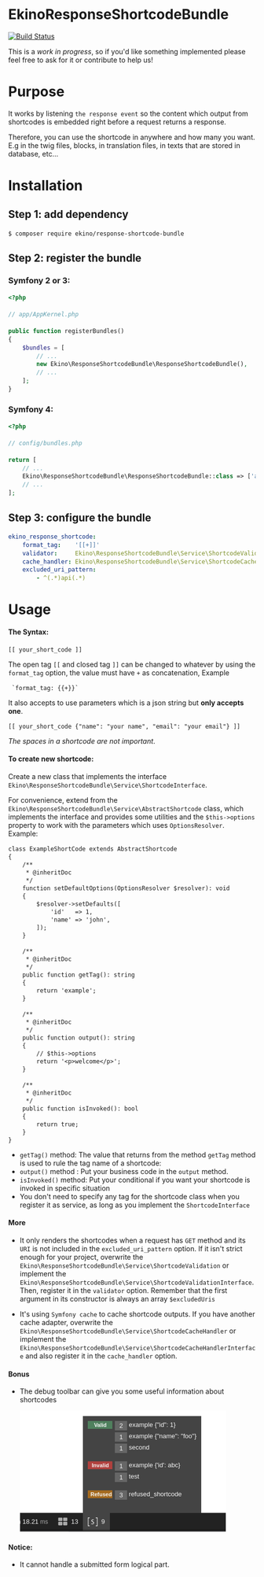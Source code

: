 EkinoResponseShortcodeBundle
=========================


[![Build Status](https://travis-ci.com/phucwan91/ResponseShortcodeBundle.svg?token=mwsowAZUXxfTHtHqzrrg&branch=master)](https://travis-ci.com/phucwan91/ResponseShortcodeBundle)


This is a *work in progress*, so if you'd like something implemented please
feel free to ask for it or contribute to help us!

# Purpose

It works by listening `the response event` so the content which output from shortcodes is embedded right before a request returns a response.

Therefore, you can use the shortcode in anywhere and how many you want. E.g in the twig files, blocks, in translation files, in texts that are stored in database, etc...

# Installation

## Step 1: add dependency

```bash
$ composer require ekino/response-shortcode-bundle
```

## Step 2: register the bundle

### Symfony 2 or 3:

```php
<?php

// app/AppKernel.php

public function registerBundles()
{
    $bundles = [
        // ...
        new Ekino\ResponseShortcodeBundle\ResponseShortcodeBundle(),
        // ...
    ];
}
```

### Symfony 4:

```php
<?php

// config/bundles.php

return [
    // ...
    Ekino\ResponseShortcodeBundle\ResponseShortcodeBundle::class => ['all' => true],
    // ...
];
```

## Step 3: configure the bundle

```yaml
ekino_response_shortcode:
    format_tag:    '[[+]]'                                                     # default
    validator:     Ekino\ResponseShortcodeBundle\Service\ShortcodeValidation   # default
    cache_handler: Ekino\ResponseShortcodeBundle\Service\ShortcodeCacheHandler # default
    excluded_uri_pattern:
        - ^(.*)api(.*)
```

# Usage

#### The Syntax:

    [[ your_short_code ]]
    
The open tag `[[` and closed tag `]]` can be changed to whatever by using the `format_tag` option, the value must have `+` as concatenation, Example

     `format_tag: {{+}}`  

It also accepts to use parameters which is a  json string but **only accepts one**.

    [[ your_short_code {"name": "your name", "email": "your email"} ]]

<em>The spaces in a shortcode are not important</em>.

#### To create new shortcode:

Create a new class that implements the interface `Ekino\ResponseShortcodeBundle\Service\ShortcodeInterface`.

For convenience, extend from the `Ekino\ResponseShortcodeBundle\Service\AbstractShortcode` class, which implements the interface and provides some utilities and the `$this->options` property to work with the parameters which uses `OptionsResolver`. Example:

    class ExampleShortCode extends AbstractShortcode
    {
        /**
         * @inheritDoc
         */
        function setDefaultOptions(OptionsResolver $resolver): void
        {
            $resolver->setDefaults([
                'id'   => 1,
                'name' => 'john',
            ]);
        }
    
        /**
         * @inheritDoc
         */
        public function getTag(): string
        {
            return 'example';
        }
    
        /**
         * @inheritDoc
         */
        public function output(): string
        {
            // $this->options
            return '<p>welcome</p>';
        }
        
        /**
         * @inheritDoc
         */
        public function isInvoked(): bool
        {
            return true;
        }
    }
        

- `getTag()` method: The value that returns from the method `getTag` method is used to rule the tag name of a shortcode:   
- `output()` method : Put your business code in the `output` method.
- `isInvoked()` method: Put your conditional if you want your shortcode is invoked in specific situation  
- You don't need to specify any tag for the shortcode class when you register it as service, as long as you implement the `ShortcodeInterface`

#### More
- It only renders the shortcodes when a request has `GET` method and its `URI` is not included in the `excluded_uri_pattern` option. If it isn't strict enough for your project, overwrite the `Ekino\ResponseShortcodeBundle\Service\ShortcodeValidation` or implement the `Ekino\ResponseShortcodeBundle\Service\ShortcodeValidationInterface`. Then, register it in the `validator` option. Remember that the first argument in its constructor is always an array `$excludedUris`

- It's using `Symfony cache` to cache shortcode outputs. If you have another cache adapter, overwrite the `Ekino\ResponseShortcodeBundle\Service\ShortcodeCacheHandler` or implement the `Ekino\ResponseShortcodeBundle\Service\ShortcodeCacheHandlerInterface` and also register it in the `cache_handler` option.

#### Bonus    

- The debug toolbar can give you some useful information about shortcodes   
   
   ![Web debug](./Resources/doc/image/web_debug.png)

#### Notice:
  - It cannot handle a submitted form logical part.
 

